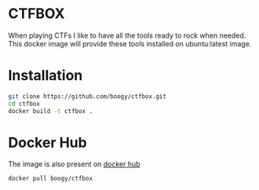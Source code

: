 CTFBOX
=======

When playing CTFs I like to have all the tools ready to rock when needed.
This docker image will provide these tools installed on ubuntu:latest image.

Installation
=============

```bash
git clone https://github.com/boogy/ctfbox.git
cd ctfbox
docker build -t ctfbox .
```

Docker Hub
==========

The image is also present on [docker hub](https://hub.docker.com/r/boogy/ctfbox/)

```bash
docker pull boogy/ctfbox
```

